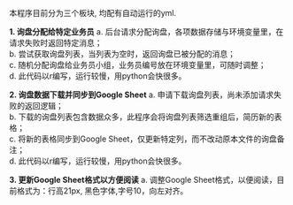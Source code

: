 本程序目前分为三个板块, 均配有自动运行的yml.

**1. 询盘分配给特定业务员**
a. 后台请求分配询盘，各项数据存储与环境变量里，在请求失败时返回特定消息；  
b. 尝试获取询盘列表，当列表为空时，返回询盘已被分配的消息；  
c. 随机分配询盘给业务员小组，业务员编号放在环境变量里，可随时调整；  
d. 此代码以r编写，运行较慢，用python会快很多。

**2. 询盘数据下载并同步到Google Sheet**
a. 申请下载询盘列表，尚未添加请求失败的返回逻辑；  
b. 下载的询盘列表包含数据众多，此程序会将询盘列表筛选重组后，简历新的表格；  
c. 将新的表格同步到Google Sheet，仅更新特定列，而不改动原本文件的询盘备注；  
d. 此代码以r编写，运行较慢，用python会快很多。

**3. 更新Google Sheet格式以方便阅读**
a. 调整Google Sheet格式，以便阅读，目前格式为：行高21px, 黑色字体,字号10，向左对齐。
